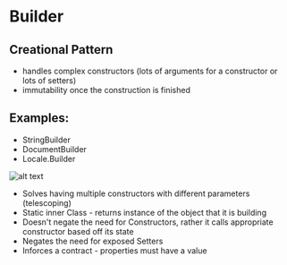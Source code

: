 # Builder
## Creational Pattern
- handles complex constructors (lots of arguments for a constructor or lots of setters)
- immutability once the construction is finished

## Examples:
- StringBuilder
- DocumentBuilder
- Locale.Builder

![alt text](https://i.imgur.com/OahUvHf.png "Builder UML Diagram")

- Solves having multiple constructors with different parameters (telescoping)
- Static inner Class - returns instance of the object that it is building
- Doesn't negate the need for Constructors, rather it calls appropriate constructor based off its state
- Negates the need for exposed Setters
- Inforces a contract - properties  must have a value
